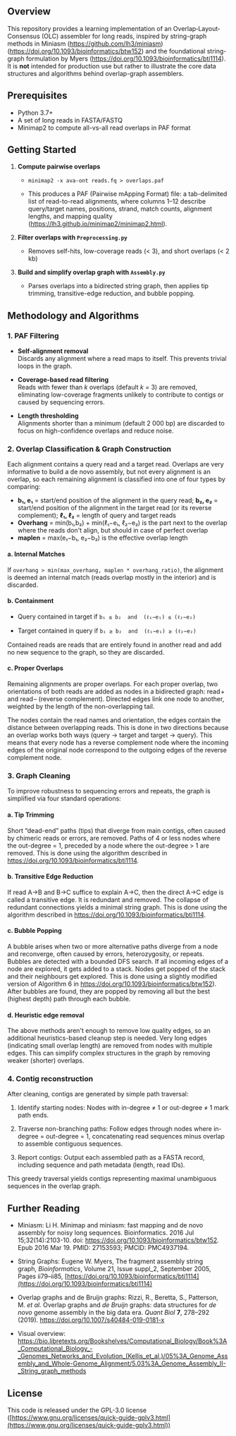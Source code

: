 ## Overview

This repository provides a learning implementation of an Overlap­‐Layout­‐Consensus (OLC) assembler for long reads, inspired by string-graph methods in Miniasm (https://github.com/lh3/miniasm) (https://doi.org/10.1093/bioinformatics/btw152) and the foundational string-graph formulation by Myers (https://doi.org/10.1093/bioinformatics/bti1114). It is **not** intended for production use but rather to illustrate the core data structures and algorithms behind overlap-graph assemblers.
## Prerequisites
- Python 3.7+
- A set of long reads in FASTA/FASTQ
- Minimap2 to compute all-vs-all read overlaps in PAF format

## Getting Started

1. **Compute pairwise overlaps**
    
    - `minimap2 -x ava-ont reads.fq > overlaps.paf`
    
    - This produces a PAF (Pairwise mApping Format) file: a tab-delimited list of read-to-read alignments, where columns 1–12 describe query/target names, positions, strand, match counts, alignment lengths, and mapping quality (https://lh3.github.io/minimap2/minimap2.html).
    
2. **Filter overlaps with `Preprocessing.py`**    
    - Removes self-hits, low-coverage reads (< 3), and short overlaps (< 2 kb)
    
3. **Build and simplify overlap graph with `Assembly.py`**
    - Parses overlaps into a bidirected string graph, then applies tip trimming, transitive-edge reduction, and bubble popping.
## Methodology and Algorithms

### 1. PAF Filtering

- **Self‐alignment removal**  
    Discards any alignment where a read maps to itself. This prevents trivial loops in the graph.
    
- **Coverage‐based read filtering**  
    Reads with fewer than _k_ overlaps (default _k_ = 3) are removed, eliminating low-coverage fragments unlikely to contribute to contigs or caused by sequencing errors.
    
- **Length thresholding**  
    Alignments shorter than a minimum (default 2 000 bp) are discarded to focus on high-confidence overlaps and reduce noise.
    
### 2. Overlap Classification & Graph Construction

Each alignment contains a query read and a target read. Overlaps are very informative to build a de novo assembly, but not every alignment is an overlap, so each remaining alignment is classified into one of four types by comparing:

- **b₁, e₁** = start/end position of the alignment in the query read; **b₂, e₂** = start/end position of the alignment in the target read (or its reverse complement); **ℓ₁, ℓ₂** = length of query and target reads
- **Overhang** = min(b₁,b₂) + min(ℓ₁−e₁, ℓ₂−e₂) is the part next to the overlap where the reads don't align, but should in case of perfect overlap
- **maplen** = max(e₁−b₁, e₂−b₂) is the effective overlap length
#### a. Internal Matches

If `overhang > min(max_overhang, maplen * overhang_ratio)`, the alignment is deemed an internal match (reads overlap mostly in the interior) and is discarded.

#### b. Containment

- Query contained in target if `b₁ ≤ b₂  and  (ℓ₁−e₁) ≤ (ℓ₂−e₂)`
    
- Target contained in query if `b₁ ≥ b₂  and  (ℓ₁−e₁) ≥ (ℓ₂−e₂)`
    
Contained reads are reads that are entirely found in another read and add no new sequence to the graph, so they are discarded.
#### c. Proper Overlaps

Remaining alignments are proper overlaps. For each proper overlap, two orientations of both reads are added as nodes in a bidirected graph: read + and read – (reverse complement). Directed edges link one node to another, weighted by the length of the non-overlapping tail. 

The nodes contain the read names and orientation, the edges contain the distance between overlapping reads. This is done in two directions because an overlap works both ways (query → target and target → query). This means that every node has a reverse complement node where the incoming edges of the original node correspond to the outgoing edges of the reverse complement node.

### 3. Graph Cleaning

To improve robustness to sequencing errors and repeats, the graph is simplified via four standard operations:

#### a. Tip Trimming

Short “dead-end” paths (tips) that diverge from main contigs, often caused by chimeric reads or errors, are removed. Paths of 4 or less nodes where the out-degree = 1, preceded by a node where the out-degree > 1 are removed. This is done using the algorithm described in https://doi.org/10.1093/bioinformatics/bti1114.

#### b. Transitive Edge Reduction

If read A→B and B→C suffice to explain A→C, then the direct A→C edge is called a transitive edge. It is redundant and removed. The collapse of redundant connections yields a minimal string graph.  This is done using the algorithm described in https://doi.org/10.1093/bioinformatics/bti1114.

#### c. Bubble Popping

A bubble arises when two or more alternative paths diverge from a node and reconverge, often caused by errors, heterozygosity, or repeats. Bubbles are detected with a bounded DFS search. If all incoming edges of a node are explored, it gets added to a stack. Nodes get popped of the stack and their neighbours get explored. This is done using a slightly modified version of Algorithm 6 in https://doi.org/10.1093/bioinformatics/btw152). After bubbles are found, they are popped by removing all but the best (highest depth) path through each bubble.

#### d. Heuristic edge removal

The above methods aren't enough to remove low quality edges, so an additional heuristics-based cleanup step is needed. Very long edges (indicating small overlap length) are removed from nodes with multiple edges. This can simplify complex structures in the graph by removing weaker (shorter) overlaps. 

### 4. Contig reconstruction

After cleaning, contigs are generated by simple path traversal:

1. Identify starting nodes: Nodes with in-degree ≠ 1 or out-degree ≠ 1 mark path ends.
    
2. Traverse non-branching paths: Follow edges through nodes where in-degree = out-degree = 1, concatenating read sequences minus overlap to assemble contiguous sequences.
    
3. Report contigs: Output each assembled path as a FASTA record, including sequence and path metadata (length, read IDs).
    
This greedy traversal yields contigs representing maximal unambiguous sequences in the overlap graph.
## Further Reading

- Miniasm: Li H. Minimap and miniasm: fast mapping and de novo assembly for noisy long sequences. Bioinformatics. 2016 Jul 15;32(14):2103-10. doi: https://doi.org/10.1093/bioinformatics/btw152. Epub 2016 Mar 19. PMID: 27153593; PMCID: PMC4937194.
    
- String Graphs: Eugene W. Myers, The fragment assembly string graph, _Bioinformatics_, Volume 21, Issue suppl_2, September 2005, Pages ii79–ii85, [https://doi.org/10.1093/bioinformatics/bti1114](https://doi.org/10.1093/bioinformatics/bti1114)

- Overlap graphs and de Bruijn graphs: Rizzi, R., Beretta, S., Patterson, M. _et al._ Overlap graphs and _de Bruijn_ graphs: data structures for _de novo_ genome assembly in the big data era. _Quant Biol_ **7**, 278–292 (2019). https://doi.org/10.1007/s40484-019-0181-x

- Visual overview: https://bio.libretexts.org/Bookshelves/Computational_Biology/Book%3A_Computational_Biology_-_Genomes_Networks_and_Evolution_(Kellis_et_al.)/05%3A_Genome_Assembly_and_Whole-Genome_Alignment/5.03%3A_Genome_Assembly_II-_String_graph_methods

## License

This code is released under the GPL-3.0 license ([https://www.gnu.org/licenses/quick-guide-gplv3.html](https://www.gnu.org/licenses/quick-guide-gplv3.html))